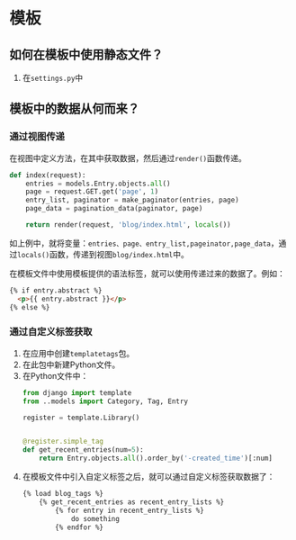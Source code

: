 # 模板

## 如何在模板中使用静态文件？

1. 在`settings.py`中

## 模板中的数据从何而来？

### 通过视图传递

在视图中定义方法，在其中获取数据，然后通过`render()`函数传递。

```python
def index(request):
    entries = models.Entry.objects.all()
    page = request.GET.get('page', 1)
    entry_list, paginator = make_paginator(entries, page)
    page_data = pagination_data(paginator, page)

    return render(request, 'blog/index.html', locals())
```

如上例中，就将变量：`entries、page、entry_list,pageinator,page_data`，通过`locals()`函数，传递到视图`blog/index.html`中。

在模板文件中使用模板提供的语法标签，就可以使用传递过来的数据了。例如：

```html
{% if entry.abstract %}
  <p>{{ entry.abstract }}</p>
{% else %}
```

### 通过自定义标签获取

1. 在应用中创建`templatetags`包。
1. 在此包中新建Python文件。
1. 在Python文件中：
    ```python
    from django import template
    from ..models import Category, Tag, Entry

    register = template.Library()


    @register.simple_tag
    def get_recent_entries(num=5):
        return Entry.objects.all().order_by('-created_time')[:num]
    ```
1. 在模板文件中引入自定义标签之后，就可以通过自定义标签获取数据了：
    ```html
    {% load blog_tags %}
        {% get_recent_entries as recent_entry_lists %}
            {% for entry in recent_entry_lists %}
                do something
            {% endfor %}
    ```
